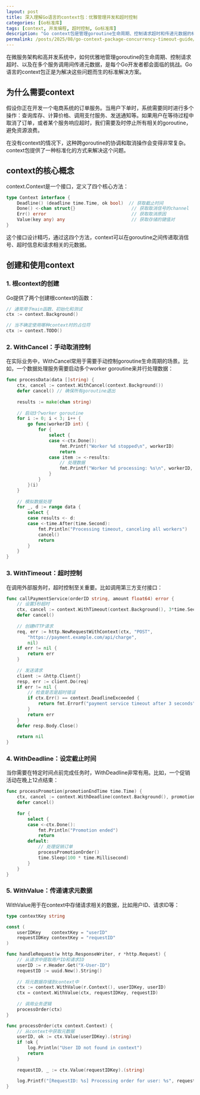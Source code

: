 ```yaml
---
layout: post
title: 深入理解Go语言的context包：优雅管理并发和超时控制
categories: [Go标准库]
tags: [context, 并发编程, 超时控制, Go标准库]
description: "Go context包是管理goroutine生命周期、控制请求超时和传递元数据的标准解决方案，在微服务架构中至关重要。"
permalink: /posts/2025/08/go-context-package-concurrency-timeout-guide/
---
```


在微服务架构和高并发系统中，如何优雅地管理goroutine的生命周期、控制请求超时、以及在多个服务调用间传递元数据，是每个Go开发者都会面临的挑战。Go语言的context包正是为解决这些问题而生的标准解决方案。

## 为什么需要context

假设你正在开发一个电商系统的订单服务。当用户下单时，系统需要同时进行多个操作：查询库存、计算价格、调用支付服务、发送通知等。如果用户在等待过程中取消了订单，或者某个服务响应超时，我们需要及时停止所有相关的goroutine，避免资源浪费。

在没有context的情况下，这种跨goroutine的协调和取消操作会变得非常复杂。context包提供了一种标准化的方式来解决这个问题。

## context的核心概念

context.Context是一个接口，定义了四个核心方法：

```go
type Context interface {
    Deadline() (deadline time.Time, ok bool)  // 获取截止时间
    Done() <-chan struct{}                     // 获取取消信号的channel
    Err() error                                // 获取取消原因
    Value(key any) any                         // 获取存储的键值对
}
```

这个接口设计精巧，通过这四个方法，context可以在goroutine之间传递取消信号、超时信息和请求相关的元数据。

## 创建和使用context

### 1. 根context的创建

Go提供了两个创建根context的函数：

```go
// 通常用于main函数、初始化和测试
ctx := context.Background()

// 当不确定使用哪种context时的占位符
ctx := context.TODO()
```

### 2. WithCancel：手动取消控制

在实际业务中，WithCancel常用于需要手动控制goroutine生命周期的场景。比如，一个数据处理服务需要启动多个worker goroutine来并行处理数据：

```go
func processData(data []string) {
    ctx, cancel := context.WithCancel(context.Background())
    defer cancel() // 确保所有goroutine退出
    
    results := make(chan string)
    
    // 启动3个worker goroutine
    for i := 0; i < 3; i++ {
        go func(workerID int) {
            for {
                select {
                case <-ctx.Done():
                    fmt.Printf("Worker %d stopped\n", workerID)
                    return
                case item := <-results:
                    // 处理数据
                    fmt.Printf("Worker %d processing: %s\n", workerID, item)
                }
            }
        }(i)
    }
    
    // 模拟数据处理
    for _, d := range data {
        select {
        case results <- d:
        case <-time.After(time.Second):
            fmt.Println("Processing timeout, canceling all workers")
            cancel()
            return
        }
    }
}
```

### 3. WithTimeout：超时控制

在调用外部服务时，超时控制至关重要。比如调用第三方支付接口：

```go
func callPaymentService(orderID string, amount float64) error {
    // 设置3秒超时
    ctx, cancel := context.WithTimeout(context.Background(), 3*time.Second)
    defer cancel()
    
    // 创建HTTP请求
    req, err := http.NewRequestWithContext(ctx, "POST", 
        "https://payment.example.com/api/charge",
        nil)
    if err != nil {
        return err
    }
    
    // 发送请求
    client := &http.Client{}
    resp, err := client.Do(req)
    if err != nil {
        // 检查是否是超时错误
        if ctx.Err() == context.DeadlineExceeded {
            return fmt.Errorf("payment service timeout after 3 seconds")
        }
        return err
    }
    defer resp.Body.Close()
    
    return nil
}
```

### 4. WithDeadline：设定截止时间

当你需要在特定时间点前完成任务时，WithDeadline非常有用。比如，一个促销活动在晚上12点结束：

```go
func processPromotion(promotionEndTime time.Time) {
    ctx, cancel := context.WithDeadline(context.Background(), promotionEndTime)
    defer cancel()
    
    for {
        select {
        case <-ctx.Done():
            fmt.Println("Promotion ended")
            return
        default:
            // 处理促销订单
            processPromotionOrder()
            time.Sleep(100 * time.Millisecond)
        }
    }
}
```

### 5. WithValue：传递请求元数据

WithValue用于在context中存储请求相关的数据，比如用户ID、请求ID等：

```go
type contextKey string

const (
    userIDKey    contextKey = "userID"
    requestIDKey contextKey = "requestID"
)

func handleRequest(w http.ResponseWriter, r *http.Request) {
    // 从请求中提取用户ID和请求ID
    userID := r.Header.Get("X-User-ID")
    requestID := uuid.New().String()
    
    // 将元数据存储到context中
    ctx := context.WithValue(r.Context(), userIDKey, userID)
    ctx = context.WithValue(ctx, requestIDKey, requestID)
    
    // 调用业务逻辑
    processOrder(ctx)
}

func processOrder(ctx context.Context) {
    // 从context中获取元数据
    userID, ok := ctx.Value(userIDKey).(string)
    if !ok {
        log.Println("User ID not found in context")
        return
    }
    
    requestID, _ := ctx.Value(requestIDKey).(string)
    
    log.Printf("[RequestID: %s] Processing order for user: %s", requestID, userID)
}
```